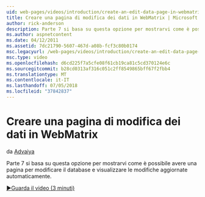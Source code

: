 ```yaml
---
uid: web-pages/videos/introduction/create-an-edit-data-page-in-webmatrix
title: Creare una pagina di modifica dei dati in WebMatrix | Microsoft Docs
author: rick-anderson
description: Parte 7 si basa su questa opzione per mostrarvi come è possibile avere una pagina per modificare il database e visualizzare le modifiche aggiornate automaticamente.
ms.author: aspnetcontent
ms.date: 04/12/2011
ms.assetid: 7dc21790-5607-467d-a08b-fcf3c80b0174
msc.legacyurl: /web-pages/videos/introduction/create-an-edit-data-page-in-webmatrix
msc.type: video
ms.openlocfilehash: d6cd225f7a5cfe08f61cb19ca81c5cd370124e6c
ms.sourcegitcommit: b28cd0313af316c051c2ff8549865bff67f2fbb4
ms.translationtype: MT
ms.contentlocale: it-IT
ms.lasthandoff: 07/05/2018
ms.locfileid: "37842837"
---
```

<a name="create-an-edit-data-page-in-webmatrix"></a>Creare una pagina di modifica dei dati in WebMatrix
====================
da [Advaiya](https://twitter.com/Advaiyasolns)

Parte 7 si basa su questa opzione per mostrarvi come è possibile avere una pagina per modificare il database e visualizzare le modifiche aggiornate automaticamente.

[&#9654;Guarda il video (3 minuti)](https://channel9.msdn.com/Blogs/ASP-NET-Site-Videos/create-an-edit-data-page-in-webmatrix)
